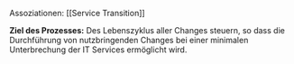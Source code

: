 Assoziationen: [[Service Transition]]

**Ziel des Prozesses:**
Des Lebenszyklus aller Changes steuern, so dass die Durchführung von nutzbringenden Changes bei einer minimalen Unterbrechung der IT Services ermöglicht wird.